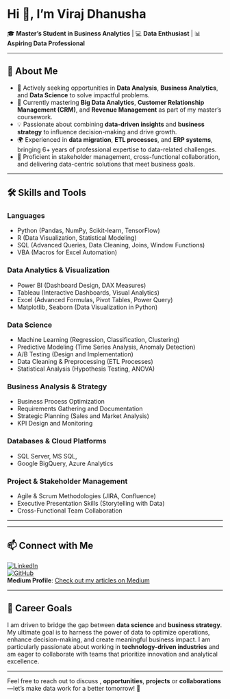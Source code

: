 # Hi 👋, I’m Viraj Dhanusha  

🎓 **Master’s Student in Business Analytics** | 💻 **Data Enthusiast** | 📊 **Aspiring Data Professional**  

---

## 🌟 About Me  
- 🚀 Actively seeking opportunities in **Data Analysis**, **Business Analytics**, and **Data Science** to solve impactful problems.  
- 📖 Currently mastering **Big Data Analytics**, **Customer Relationship Management (CRM)**, and **Revenue Management** as part of my master’s coursework.  
- 💡 Passionate about combining **data-driven insights** and **business strategy** to influence decision-making and drive growth.  
- 🌍 Experienced in **data migration**, **ETL processes**, and **ERP systems**, bringing 6+ years of professional expertise to data-related challenges.  
- 🤝 Proficient in stakeholder management, cross-functional collaboration, and delivering data-centric solutions that meet business goals.

---

## 🛠️ Skills and Tools  

### **Languages**  
- Python (Pandas, NumPy, Scikit-learn, TensorFlow)  
- R (Data Visualization, Statistical Modeling)  
- SQL (Advanced Queries, Data Cleaning, Joins, Window Functions)  
- VBA (Macros for Excel Automation)

### **Data Analytics & Visualization**  
- Power BI (Dashboard Design, DAX Measures)  
- Tableau (Interactive Dashboards, Visual Analytics)  
- Excel (Advanced Formulas, Pivot Tables, Power Query)  
- Matplotlib, Seaborn (Data Visualization in Python)

### **Data Science**  
- Machine Learning (Regression, Classification, Clustering)  
- Predictive Modeling (Time Series Analysis, Anomaly Detection)  
- A/B Testing (Design and Implementation)  
- Data Cleaning & Preprocessing (ETL Processes)  
- Statistical Analysis (Hypothesis Testing, ANOVA)

### **Business Analysis & Strategy**  
- Business Process Optimization
- Requirements Gathering and Documentation  
- Strategic Planning (Sales and Market Analysis)  
- KPI Design and Monitoring  

### **Databases & Cloud Platforms**  
- SQL Server, MS SQL,
- Google BigQuery, Azure Analytics

### **Project & Stakeholder Management**  
- Agile & Scrum Methodologies (JIRA, Confluence)  
- Executive Presentation Skills (Storytelling with Data)  
- Cross-Functional Team Collaboration  

---

<!--## 📂 Featured Projects  

### 📊 **Marketing Campaign Analysis**  
- Conducted data-driven analysis of a marketing campaign’s performance using Python and Tableau.  
- Identified customer segments with the highest conversion rates, increasing ROI by 15%.  

### 🔍 **Big Data Processing for Retail Analytics**  
- Designed ETL pipelines to process and analyze large datasets for customer behavior insights.  
- Leveraged Power BI dashboards to provide stakeholders with real-time sales and inventory trends.  

### 📈 **Predictive Modeling for Revenue Management**  
- Developed predictive models in Python to forecast demand, achieving a 95% accuracy rate in validation tests.  
- Presented actionable insights to leadership to improve pricing strategies and resource allocation.  -->

---

## 📫 Connect with Me  

[![LinkedIn](https://img.shields.io/badge/LinkedIn-Connect-blue)](https://www.linkedin.com/in/viraj-dhanusha/)  
[![GitHub](https://img.shields.io/badge/GitHub-Follow-lightgrey)](https://github.com/dhanusha123)  
**Medium Profile**: [Check out my articles on Medium](https://medium.com/@dhanusha.viraj)
 

---

## 🚀 Career Goals  

I am driven to bridge the gap between **data science** and **business strategy**. My ultimate goal is to harness the power of data to optimize operations, enhance decision-making, and create meaningful business impact. I am particularly passionate about working in **technology-driven industries** and am eager to collaborate with teams that prioritize innovation and analytical excellence.

---

Feel free to reach out to discuss , **opportunities**, **projects** or **collaborations** —let’s make data work for a better tomorrow! 🌟
